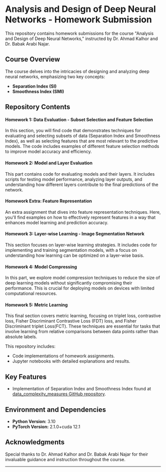 
# Analysis and Design of Deep Neural Networks - Homework Submission

This repository contains homework submissions for the course "Analysis and Design of Deep Neural Networks," instructed by Dr. Ahmad Kalhor and Dr. Babak Arabi Najar. 
## Course Overview

The course delves into the intricacies of designing and analyzing deep neural networks, emphasizing two key concepts:
- **Separation Index (SI)** 
- **Smoothness Index (SMI)** 

## Repository Contents

#### Homework 1: Data Evaluation - Subset Selection and Feature Selection

In this section, you will find code that demonstrates techniques for evaluating and selecting subsets of data (Separation Index and Smoothness Index), as well as selecting features that are most relevant to the predictive models. The code includes examples of different feature selection methods to improve model accuracy and efficiency.

#### Homework 2: Model and Layer Evaluation

This part contains code for evaluating models and their layers. It includes scripts for testing model performance, analyzing layer outputs, and understanding how different layers contribute to the final predictions of the network.

#### Homework Extra: Feature Representation

An extra assignment that dives into feature representation techniques. Here, you'll find examples on how to effectively represent features in a way that enhances model learning and prediction accuracy.

#### Homework 3: Layer-wise Learning - Image Segmentation Network

This section focuses on layer-wise learning strategies. It includes code for implementing and training segmentation models, with a focus on understanding how learning can be optimized on a layer-wise basis.

#### Homework 4: Model Compressing

In this part, we explore model compression techniques to reduce the size of deep learning models without significantly compromising their performance. This is crucial for deploying models on devices with limited computational resources.

#### Homework 5: Metric Learning

This final section covers metric learning, focusing on triplet loss, contrastive loss,  Fisher Discriminant Contrastive Loss (FDT) loss, and  Fisher Discriminant triplet Loss(FCT). These techniques are essential for tasks that involve learning from relative comparisons between data points rather than absolute labels.

This repository includes:
- Code implementations of homework assignments.
- Jupyter notebooks with detailed explanations and results.


## Key Features

- Implementation of Separation Index and Smoothness Index found at [data_complexity_measures GitHub repository](https://github.com/Arhosseini77/data_complexity_measures).

## Environment and Dependencies

- **Python Version:** 3.10
- **PyTorch Version:** 2.1.0+cuda 12.1


## Acknowledgments

Special thanks to Dr. Ahmad Kalhor and Dr. Babak Arabi Najar for their invaluable guidance and instruction throughout the course.

---

